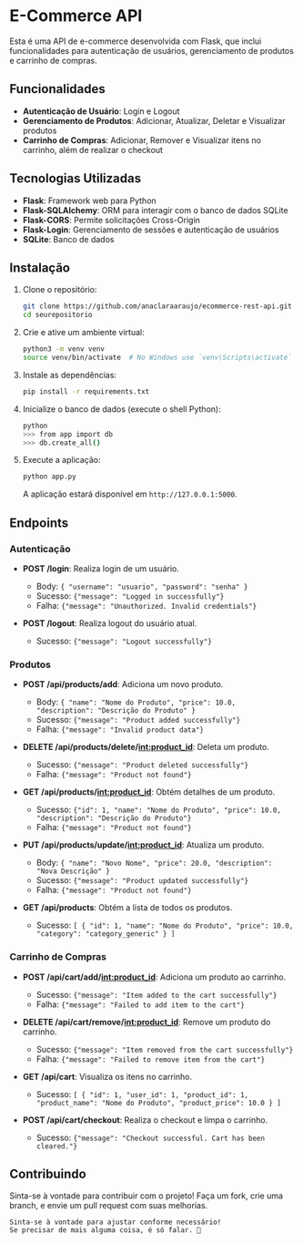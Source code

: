 # E-Commerce API

Esta é uma API de e-commerce desenvolvida com Flask, que inclui funcionalidades para autenticação de usuários, gerenciamento de produtos e carrinho de compras.

## Funcionalidades

- **Autenticação de Usuário**: Login e Logout
- **Gerenciamento de Produtos**: Adicionar, Atualizar, Deletar e Visualizar produtos
- **Carrinho de Compras**: Adicionar, Remover e Visualizar itens no carrinho, além de realizar o checkout

## Tecnologias Utilizadas

- **Flask**: Framework web para Python
- **Flask-SQLAlchemy**: ORM para interagir com o banco de dados SQLite
- **Flask-CORS**: Permite solicitações Cross-Origin
- **Flask-Login**: Gerenciamento de sessões e autenticação de usuários
- **SQLite**: Banco de dados

## Instalação

1. Clone o repositório:

   ```bash
   git clone https://github.com/anaclaraaraujo/ecommerce-rest-api.git
   cd seurepositorio
   ```

2. Crie e ative um ambiente virtual:

   ```bash
   python3 -m venv venv
   source venv/bin/activate  # No Windows use `venv\Scripts\activate`
   ```

3. Instale as dependências:

   ```bash
   pip install -r requirements.txt
   ```

4. Inicialize o banco de dados (execute o shell Python):

   ```bash
   python
   >>> from app import db
   >>> db.create_all()
   ```

5. Execute a aplicação:

   ```bash
   python app.py
   ```

   A aplicação estará disponível em `http://127.0.0.1:5000`.

## Endpoints

### Autenticação

- **POST /login**: Realiza login de um usuário.
  - Body: `{ "username": "usuario", "password": "senha" }`
  - Sucesso: `{"message": "Logged in successfully"}`
  - Falha: `{"message": "Unauthorized. Invalid credentials"}`

- **POST /logout**: Realiza logout do usuário atual.
  - Sucesso: `{"message": "Logout successfully"}`

### Produtos

- **POST /api/products/add**: Adiciona um novo produto.
  - Body: `{ "name": "Nome do Produto", "price": 10.0, "description": "Descrição do Produto" }`
  - Sucesso: `{"message": "Product added successfully"}`
  - Falha: `{"message": "Invalid product data"}`

- **DELETE /api/products/delete/<int:product_id>**: Deleta um produto.
  - Sucesso: `{"message": "Product deleted successfully"}`
  - Falha: `{"message": "Product not found"}`

- **GET /api/products/<int:product_id>**: Obtém detalhes de um produto.
  - Sucesso: `{"id": 1, "name": "Nome do Produto", "price": 10.0, "description": "Descrição do Produto"}`
  - Falha: `{"message": "Product not found"}`

- **PUT /api/products/update/<int:product_id>**: Atualiza um produto.
  - Body: `{ "name": "Novo Nome", "price": 20.0, "description": "Nova Descrição" }`
  - Sucesso: `{"message": "Product updated successfully"}`
  - Falha: `{"message": "Product not found"}`

- **GET /api/products**: Obtém a lista de todos os produtos.
  - Sucesso: `[ { "id": 1, "name": "Nome do Produto", "price": 10.0, "category": "category_generic" } ]`

### Carrinho de Compras

- **POST /api/cart/add/<int:product_id>**: Adiciona um produto ao carrinho.
  - Sucesso: `{"message": "Item added to the cart successfully"}`
  - Falha: `{"message": "Failed to add item to the cart"}`

- **DELETE /api/cart/remove/<int:product_id>**: Remove um produto do carrinho.
  - Sucesso: `{"message": "Item removed from the cart successfully"}`
  - Falha: `{"message": "Failed to remove item from the cart"}`

- **GET /api/cart**: Visualiza os itens no carrinho.
  - Sucesso: `[ { "id": 1, "user_id": 1, "product_id": 1, "product_name": "Nome do Produto", "product_price": 10.0 } ]`

- **POST /api/cart/checkout**: Realiza o checkout e limpa o carrinho.
  - Sucesso: `{"message": "Checkout successful. Cart has been cleared."}`

## Contribuindo

Sinta-se à vontade para contribuir com o projeto! Faça um fork, crie uma branch, e envie um pull request com suas melhorias.

```
Sinta-se à vontade para ajustar conforme necessário! 
Se precisar de mais alguma coisa, é só falar. 🤎
```